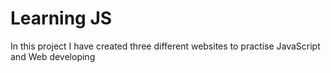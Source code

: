 # Learning JS

In this project I have created three different websites to practise JavaScript and Web developing
